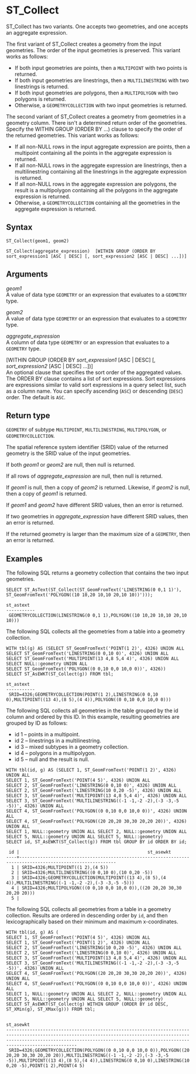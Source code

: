 # ST\_Collect<a name="ST_Collect-function"></a>

ST\_Collect has two variants\. One accepts two geometries, and one accepts an aggregate expression\. 

The first variant of ST\_Collect creates a geometry from the input geometries\. The order of the input geometries is preserved\. This variant works as follows: 
+ If both input geometries are points, then a `MULTIPOINT` with two points is returned\. 
+ If both input geometries are linestrings, then a `MULTILINESTRING` with two linestrings is returned\. 
+ If both input geometries are polygons, then a `MULTIPOLYGON` with two polygons is returned\. 
+ Otherwise, a `GEOMETRYCOLLECTION` with two input geometries is returned\. 

The second variant of ST\_Collect creates a geometry from geometries in a geometry column\. There isn't a determined return order of the geometries\. Specify the WITHIN GROUP \(ORDER BY \.\.\.\) clause to specify the order of the returned geometries\. This variant works as follows: 
+ If all non\-NULL rows in the input aggregate expression are points, then a multipoint containing all the points in the aggregate expression is returned\. 
+ If all non\-NULL rows in the aggregate expression are linestrings, then a multilinestring containing all the linestrings in the aggregate expression is returned\. 
+ If all non\-NULL rows in the aggregate expression are polygons, the result is a multipolygon containing all the polygons in the aggregate expression is returned\. 
+ Otherwise, a `GEOMETRYCOLLECTION` containing all the geometries in the aggregate expression is returned\. 

## Syntax<a name="ST_Collect-function-syntax"></a>

```
ST_Collect(geom1, geom2)
```

```
ST_Collect(aggregate_expression)  [WITHIN GROUP (ORDER BY sort_expression1 [ASC | DESC] [, sort_expression2 [ASC | DESC] ...])]
```

## Arguments<a name="ST_Collect-function-arguments"></a>

 *geom1*   
A value of data type `GEOMETRY` or an expression that evaluates to a `GEOMETRY` type\. 

 *geom2*   
A value of data type `GEOMETRY` or an expression that evaluates to a `GEOMETRY` type\. 

 *aggregate\_expression*   
A column of data type `GEOMETRY` or an expression that evaluates to a `GEOMETRY` type\. 

 \[WITHIN GROUP \(ORDER BY *sort\_expression1* \[ASC \| DESC\] \[, *sort\_expression2* \[ASC \| DESC\] \.\.\.\]\)\]   
An optional clause that specifies the sort order of the aggregated values\. The ORDER BY clause contains a list of sort expressions\. Sort expressions are expressions similar to valid sort expressions in a query select list, such as a column name\. You can specify ascending \(`ASC`\) or descending \(`DESC`\) order\. The default is `ASC`\. 

## Return type<a name="ST_Collect-function-return"></a>

`GEOMETRY` of subtype `MULTIPOINT`, `MULTILINESTRING`, `MULTIPOLYGON`, or `GEOMETRYCOLLECTION`\. 

The spatial reference system identifier \(SRID\) value of the returned geometry is the SRID value of the input geometries\. 

If both *geom1* or *geom2* are null, then null is returned\. 

If all rows of *aggregate\_expression* are null, then null is returned\. 

If *geom1* is null, then a copy of *geom2* is returned\. Likewise, if *geom2* is null, then a copy of *geom1* is returned\.

If *geom1* and *geom2* have different SRID values, then an error is returned\. 

If two geometries in *aggregate\_expression* have different SRID values, then an error is returned\. 

If the returned geometry is larger than the maximum size of a `GEOMETRY`, then an error is returned\. 

## Examples<a name="ST_Collect-function-examples"></a>

The following SQL returns a geometry collection that contains the two input geometries\. 

```
SELECT ST_AsText(ST_Collect(ST_GeomFromText('LINESTRING(0 0,1 1)'), ST_GeomFromText('POLYGON((10 10,20 10,10 20,10 10))')));
```

```
st_astext
-----------
 GEOMETRYCOLLECTION(LINESTRING(0 0,1 1),POLYGON((10 10,20 10,10 20,10 10)))
```

The following SQL collects all the geometries from a table into a geometry collection\. 

```
WITH tbl(g) AS (SELECT ST_GeomFromText('POINT(1 2)', 4326) UNION ALL
SELECT ST_GeomFromText('LINESTRING(0 0,10 0)', 4326) UNION ALL
SELECT ST_GeomFromText('MULTIPOINT(13 4,8 5,4 4)', 4326) UNION ALL
SELECT NULL::geometry UNION ALL
SELECT ST_GeomFromText('POLYGON((0 0,10 0,0 10,0 0))', 4326))
SELECT ST_AsEWKT(ST_Collect(g)) FROM tbl;
```

```
st_astext
-----------
 SRID=4326;GEOMETRYCOLLECTION(POINT(1 2),LINESTRING(0 0,10 0),MULTIPOINT((13 4),(8 5),(4 4)),POLYGON((0 0,10 0,0 10,0 0)))
```

The following SQL collects all geometries in the table grouped by the id column and ordered by this ID\. In this example, resulting geometries are grouped by ID as follows: 
+ id 1 – points in a multipoint\.
+ id 2 – linestrings in a multilinestring\.
+ id 3 – mixed subtypes in a geometry collection\.
+ id 4 – polygons in a multipolygon\.
+ id 5 – null and the result is null\.

```
WITH tbl(id, g) AS (SELECT 1, ST_GeomFromText('POINT(1 2)', 4326) UNION ALL
SELECT 1, ST_GeomFromText('POINT(4 5)', 4326) UNION ALL
SELECT 2, ST_GeomFromText('LINESTRING(0 0,10 0)', 4326) UNION ALL
SELECT 2, ST_GeomFromText('LINESTRING(10 0,20 -5)', 4326) UNION ALL
SELECT 3, ST_GeomFromText('MULTIPOINT(13 4,8 5,4 4)', 4326) UNION ALL
SELECT 3, ST_GeomFromText('MULTILINESTRING((-1 -1,-2 -2),(-3 -3,-5 -5))', 4326) UNION ALL
SELECT 4, ST_GeomFromText('POLYGON((0 0,10 0,0 10,0 0))', 4326) UNION ALL
SELECT 4, ST_GeomFromText('POLYGON((20 20,20 30,30 20,20 20))', 4326) UNION ALL
SELECT 1, NULL::geometry UNION ALL SELECT 2, NULL::geometry UNION ALL
SELECT 5, NULL::geometry UNION ALL SELECT 5, NULL::geometry)
SELECT id, ST_AsEWKT(ST_Collect(g)) FROM tbl GROUP BY id ORDER BY id;
```

```
 id |                                                 st_asewkt                                                 
----+-----------------------------------------------------------------------------------------------------------
  1 | SRID=4326;MULTIPOINT((1 2),(4 5))
  2 | SRID=4326;MULTILINESTRING((0 0,10 0),(10 0,20 -5))
  3 | SRID=4326;GEOMETRYCOLLECTION(MULTIPOINT((13 4),(8 5),(4 4)),MULTILINESTRING((-1 -1,-2 -2),(-3 -3,-5 -5)))
  4 | SRID=4326;MULTIPOLYGON(((0 0,10 0,0 10,0 0)),((20 20,20 30,30 20,20 20)))
  5 |
```

The following SQL collects all geometries from a table in a geometry collection\. Results are ordered in descending order by `id`, and then lexicographically based on their minimum and maximum x\-coordinates\. 

```
WITH tbl(id, g) AS (
SELECT 1, ST_GeomFromText('POINT(4 5)', 4326) UNION ALL
SELECT 1, ST_GeomFromText('POINT(1 2)', 4326) UNION ALL
SELECT 2, ST_GeomFromText('LINESTRING(10 0,20 -5)', 4326) UNION ALL
SELECT 2, ST_GeomFromText('LINESTRING(0 0,10 0)', 4326) UNION ALL
SELECT 3, ST_GeomFromText('MULTIPOINT(13 4,8 5,4 4)', 4326) UNION ALL
SELECT 3, ST_GeomFromText('MULTILINESTRING((-1 -1,-2 -2),(-3 -3,-5 -5))', 4326) UNION ALL
SELECT 4, ST_GeomFromText('POLYGON((20 20,20 30,30 20,20 20))', 4326) UNION ALL
SELECT 4, ST_GeomFromText('POLYGON((0 0,10 0,0 10,0 0))', 4326) UNION ALL
SELECT 1, NULL::geometry UNION ALL SELECT 2, NULL::geometry UNION ALL
SELECT 5, NULL::geometry UNION ALL SELECT 5, NULL::geometry)
SELECT ST_AsEWKT(ST_Collect(g) WITHIN GROUP (ORDER BY id DESC, ST_XMin(g), ST_XMax(g))) FROM tbl;
```

```
                                                                                                                  st_asewkt                                                                                                                  
---------------------------------------------------------------------------------------------------------------------------------------------------------------------------------------------------------------------------------------------
 SRID=4326;GEOMETRYCOLLECTION(POLYGON((0 0,10 0,0 10,0 0)),POLYGON((20 20,20 30,30 20,20 20)),MULTILINESTRING((-1 -1,-2 -2),(-3 -3,-5 -5)),MULTIPOINT((13 4),(8 5),(4 4)),LINESTRING(0 0,10 0),LINESTRING(10 0,20 -5),POINT(1 2),POINT(4 5)
```